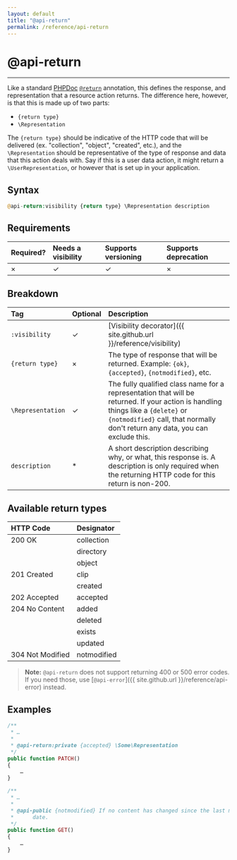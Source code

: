 ```yaml
---
layout: default
title: "@api-return"
permalink: /reference/api-return
---
```


# @api-return
---

Like a standard [PHPDoc](https://phpdoc.org/)
[`@return`](https://phpdoc.org/docs/latest/references/phpdoc/tags/return.html)
annotation, this defines the response, and representation that a resource action
returns. The difference here, however, is that this is made up of two parts:

* `{return type}`
* `\Representation`

The `{return type}` should be indicative of the HTTP code that will be delivered
(ex. "collection", "object", "created", etc.), and the `\Representation` should
be representative of the type of response and data that this action deals with.
Say if this is a user data action, it might return a `\UserRepresentation`, or
however that is set up in your application.

## Syntax
```php
@api-return:visibility {return type} \Representation description
```

## Requirements

| Required? | Needs a visibility | Supports versioning | Supports deprecation |
| :--- | :--- | :--- | :--- |
| × | ✓ | ✓ | × |

## Breakdown

| Tag | Optional | Description |
| :--- | :--- | :--- |
| `:visibility` | ✓ | [Visibility decorator]({{ site.github.url }}/reference/visibility) |
| `{return type}` | × | The type of response that will be returned. Example: `{ok}`, `{accepted}`, `{notmodified}`, etc. |
| `\Representation` | ✓ | The fully qualified class name for a representation that will be returned. If your action is handling things like a `{delete}` or `{notmodified}` call, that normally don't return any data, you can exclude this. |
| `description` | * | A short description describing why, or what, this response is. A description is only required when the returning HTTP code for this return is non-200. |

## Available return types

| HTTP Code | Designator |
| :--- | :--- |
| 200 OK | collection |
| | directory |
| | object |
| 201 Created | clip |
| | created |
| 202 Accepted | accepted |
| 204 No Content | added |
| | deleted |
| | exists |
| | updated |
| 304 Not Modified | notmodified |

> **Note:** `@api-return` does not support returning 400 or 500 error codes. If
> you need those, use [`@api-error`]({{ site.github.url }}/reference/api-error)
> instead.

## Examples
```php
/**
 * …
 *
 * @api-return:private {accepted} \Some\Representation
 */
public function PATCH()
{
    …
}
```

```php
/**
 * …
 *
 * @api-public {notmodified} If no content has changed since the last modified
 *      date.
 */
public function GET()
{
    …
}
```
